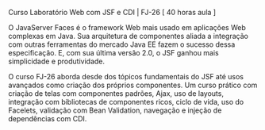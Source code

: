 Curso Laboratório Web com JSF e CDI | FJ-26
[ 40 horas aula ]

O JavaServer Faces é o framework Web mais usado em aplicações Web complexas em Java. Sua arquitetura de componentes aliada a integração com outras ferramentas do mercado Java EE fazem o sucesso dessa especificação. E, com sua última versão 2.0, o JSF ganhou mais simplicidade e produtividade.

O curso FJ-26 aborda desde dos tópicos fundamentais do JSF até usos avançados como criação dos próprios componentes. Um curso prático com criação de telas com componentes padrões, Ajax, uso de layouts, integração com bibliotecas de componentes ricos, ciclo de vida, uso do Facelets, validação com Bean Validation, navegação e injeção de dependências com CDI.
